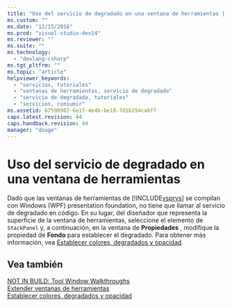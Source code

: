 ```yaml
---
title: "Uso del servicio de degradado en una ventana de herramientas | Microsoft Docs"
ms.custom: ""
ms.date: "12/15/2016"
ms.prod: "visual-studio-dev14"
ms.reviewer: ""
ms.suite: ""
ms.technology: 
  - "devlang-csharp"
ms.tgt_pltfrm: ""
ms.topic: "article"
helpviewer_keywords: 
  - "servicios, tutoriales"
  - "ventanas de herramientas, servicio de degradado"
  - "servicio de degradado, tutoriales"
  - "servicios, consumir"
ms.assetid: 67590982-6e1f-4e4b-be18-7d1b294cabff
caps.latest.revision: 44
caps.handback.revision: 44
manager: "douge"
---
```

# Uso del servicio de degradado en una ventana de herramientas
Dado que las ventanas de herramientas de [!INCLUDE[vsprvs](../code-quality/includes/vsprvs_md.md)] se compilan con Windows \(WPF\) presentation foundation, no tiene que llamar al servicio de degradado en código.  En su lugar, del diseñador que representa la superficie de la ventana de herramientas, seleccione el elemento de `StackPanel` y, a continuación, en la ventana de **Propiedades** , modifique la propiedad de **Fondo** para establecer el degradado.  Para obtener más información, vea [Establecer colores, degradados y opacidad](../misc/setting-colors-gradients-and-opacity.md).  
  
## Vea también  
 [NOT IN BUILD: Tool Window Walkthroughs](http://msdn.microsoft.com/es-es/ecffc579-0e96-48ad-90f3-01a3d80f3ce5)   
 [Extender ventanas de herramientas](../misc/extending-tool-windows.md)   
 [Establecer colores, degradados y opacidad](../misc/setting-colors-gradients-and-opacity.md)